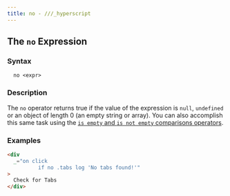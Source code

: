 ```yaml
---
title: no - ///_hyperscript
---
```


## The `no` Expression

### Syntax

```ebnf
  no <expr>
```

### Description

The `no` operator returns true if the value of the expression is `null`, `undefined` or
an object of length 0 (an empty string or array). You can also accomplish this
same task using the [`is empty` and `is not empty` comparisons operators](/expressions/comparison-operator).

### Examples

```html
<div
  _="on click
          if no .tabs log 'No tabs found!'"
>
  Check for Tabs
</div>
```

